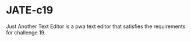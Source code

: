 # JATE-c19
Just Another Text Editor is a pwa text editor that satisfies the requirements for challenge 19.
